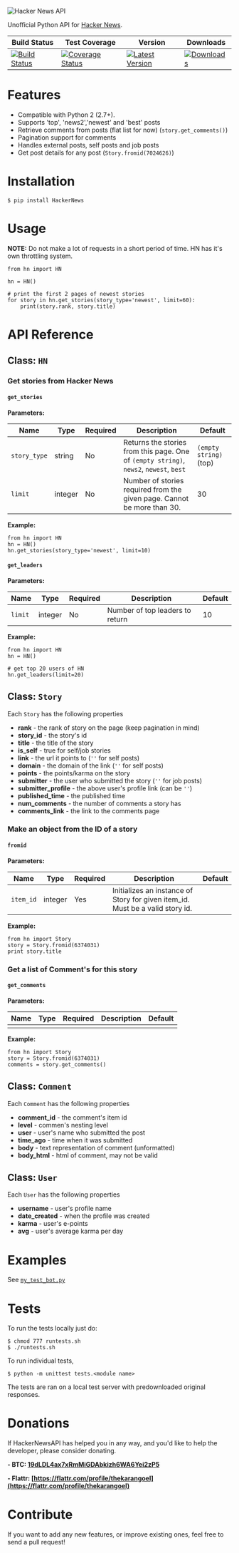 ![Hacker News API](https://raw.github.com/karan/HackerNewsAPI/master/HN.jpg)

Unofficial Python API for [Hacker News](https://news.ycombinator.com/).


| Build Status | Test Coverage | Version | Downloads |
| ------------ | ------------- | ------- | ------------------- |
| [![Build Status](https://travis-ci.org/karan/HackerNewsAPI.png?branch=master)](https://travis-ci.org/karan/HackerNewsAPI) | [![Coverage Status](https://coveralls.io/repos/karan/HackerNewsAPI/badge.png)](https://coveralls.io/r/karan/HackerNewsAPI) | [![Latest Version](https://pypip.in/v/HackerNews/badge.png)](https://pypi.python.org/pypi/HackerNews/) | [![Downloads](https://pypip.in/d/HackerNews/badge.png)](https://pypi.python.org/pypi/HackerNews/) |


Features
============

- Compatible with Python 2 (2.7+).
- Supports 'top', 'news2','newest' and 'best' posts
- Retrieve comments from posts (flat list for now) (`story.get_comments()`)
- Pagination support for comments
- Handles external posts, self posts and job posts
- Get post details for any post (`Story.fromid(7024626)`)


Installation
============

    $ pip install HackerNews


Usage
==========

**NOTE:** Do not make a lot of requests in a short period of time. HN has it's own throttling system.


    from hn import HN

    hn = HN()

    # print the first 2 pages of newest stories
    for story in hn.get_stories(story_type='newest', limit=60):
        print(story.rank, story.title)


API Reference
==============

## Class: `HN`

### Get stories from Hacker News

#### `get_stories`

**Parameters:**

| Name | Type | Required | Description | Default |
| ---- | ---- | -------- | ----------- | ------- |
| `story_type` | string | No | Returns the stories from this page. One of `(empty string)`, `news2`, `newest`, `best` | `(empty string)` (top) |
| `limit` | integer | No | Number of stories required from the given page. Cannot be more than 30. | 30 |

**Example:**

	from hn import HN
	hn = HN()
	hn.get_stories(story_type='newest', limit=10)

#### `get_leaders`

**Parameters:**

| Name | Type | Required | Description | Default |
| ---- | ---- | -------- | ----------- | ------- |
| `limit` | integer | No | Number of top leaders to return | 10 |

**Example:**

    from hn import HN
    hn = HN()

    # get top 20 users of HN
    hn.get_leaders(limit=20)

## Class: `Story`

Each `Story` has the following properties

- **rank** - the rank of story on the page (keep pagination in mind)
- **story_id** - the story's id
- **title** - the title of the story
- **is_self** - true for self/job stories
- **link** - the url it points to (`''` for self posts)
- **domain** - the domain of the link (`''` for self posts)
- **points** - the points/karma on the story
- **submitter** - the user who submitted the story (`''` for job posts)
- **submitter_profile** - the above user's profile link (can be `''`)
- **published_time** - the published time
- **num_comments** - the number of comments a story has
- **comments_link** - the link to the comments page

### Make an object from the ID of a story

#### `fromid`

**Parameters:**

| Name | Type | Required | Description | Default |
| ---- | ---- | -------- | ----------- | ------- |
| `item_id` | integer | Yes | Initializes an instance of Story for given item_id. Must be a valid story id. |  |

**Example:**

	from hn import Story
	story = Story.fromid(6374031)
	print story.title

### Get a list of Comment's for this story

#### `get_comments`

**Parameters:**

| Name | Type | Required | Description | Default |
| ---- | ---- | -------- | ----------- | ------- |
|  |  |  |  |  |

**Example:**

	from hn import Story
	story = Story.fromid(6374031)
	comments = story.get_comments()

## Class: `Comment`

Each `Comment` has the following properties

- **comment_id** - the comment's item id
- **level** - commen's nesting level
- **user** - user's name who submitted the post
- **time_ago** - time when it was submitted
- **body** - text representation of comment (unformatted)
- **body_html** - html of comment, may not be valid

## Class: `User`

Each `User` has the following properties

- **username** - user's profile name
- **date_created** - when the profile was created
- **karma** - user's e-points
- **avg** - user's average karma per day

Examples
========

See [`my_test_bot.py`](https://github.com/karan/HackerNewsAPI/blob/master/my_test_bot.py)


Tests
=====

To run the tests locally just do:

    $ chmod 777 runtests.sh
    $ ./runtests.sh

To run individual tests,

    $ python -m unittest tests.<module name>

The tests are ran on a local test server with predownloaded original responses.

Donations
=============

If HackerNewsAPI has helped you in any way, and you'd like to help the developer, please consider donating.

**- BTC: [19dLDL4ax7xRmMiGDAbkizh6WA6Yei2zP5](http://i.imgur.com/bAQgKLN.png)**

**- Flattr: [https://flattr.com/profile/thekarangoel](https://flattr.com/profile/thekarangoel)**


Contribute
========

If you want to add any new features, or improve existing ones, feel free to send a pull request!
